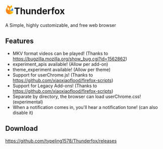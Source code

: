 # <img src="https://github.com/typeling1578/Thunderfox/raw/102.0b9_base/browser/branding/release/content/about-logo.svg" style="width: 1em">Thunderfox
A Simple, highly customizable, and free web browser

## Features
* MKV format videos can be played! (Thanks to https://bugzilla.mozilla.org/show_bug.cgi?id=1562862)
* experiment_apis available! (Allow per add-on)
* theme_experiment available! (Allow per theme)
* Support for userChrome.js! (Thanks to https://github.com/xiaoxiaoflood/firefox-scripts)
* Support for Legacy Add-ons! (Thanks to https://github.com/xiaoxiaoflood/firefox-scripts)
* Separate by directory, the browser can load userChrome.css! (experimental)
* When a notification comes in, you'll hear a notification tone! (can also disable it)

## Download
https://github.com/typeling1578/Thunderfox/releases
